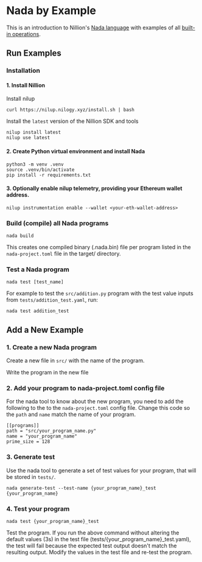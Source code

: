 # Nada by Example

This is an introduction to Nillion's [Nada language](https://docs.nillion.com/nada-lang) with examples of all [built-in operations](https://docs.nillion.com/nada-lang-operators).

## Run Examples

### Installation

#### 1. Install Nillion

Install nilup

```
curl https://nilup.nilogy.xyz/install.sh | bash
```

Install the `latest` version of the Nillion SDK and tools

```
nilup install latest
nilup use latest
```

#### 2. Create Python virtual environment and install Nada

```
python3 -m venv .venv
source .venv/bin/activate
pip install -r requirements.txt
```

#### 3. Optionally enable nilup telemetry, providing your Ethereum wallet address.

```
nilup instrumentation enable --wallet <your-eth-wallet-address>
```

### Build (compile) all Nada programs

```
nada build
```

This creates one compiled binary (.nada.bin) file per program listed in the `nada-project.toml` file in the target/ directory.

### Test a Nada program

```
nada test [test_name]
```

For example to test the `src/addition.py` program with the test value inputs from `tests/addition_test.yaml`, run:

```
nada test addition_test
```

## Add a New Example

### 1. Create a new Nada program

Create a new file in `src/` with the name of the program.

Write the program in the new file

### 2. Add your program to nada-project.toml config file

For the nada tool to know about the new program, you need to add the following to the to the `nada-project.toml` config file. Change this code so the `path` and `name` match the name of your program.

```
[[programs]]
path = "src/your_program_name.py"
name = "your_program_name"
prime_size = 128
```

### 3. Generate test

Use the nada tool to generate a set of test values for your program, that will be stored in `tests/`.

```
nada generate-test --test-name {your_program_name}_test {your_program_name}
```

### 4. Test your program

```
nada test {your_program_name}_test
```

Test the program. If you run the above command without altering the default values (3s) in the test file (tests/{your_program_name}\_test.yaml), the test will fail because the expected test output doesn't match the resulting output. Modify the values in the test file and re-test the program.
